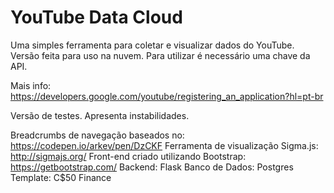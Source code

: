 # YouTube Data Cloud

<!--[![Deploy](https://www.herokucdn.com/deploy/button.svg)](https://heroku.com/deploy) -->

Uma simples ferramenta para coletar e visualizar dados do YouTube.
Versão feita para uso na nuvem. Para utilizar é necessário uma chave da API.

Mais info: https://developers.google.com/youtube/registering_an_application?hl=pt-br

Versão de testes. Apresenta instabilidades.


Breadcrumbs de navegação baseados no: https://codepen.io/arkev/pen/DzCKF
Ferramenta de visualização Sigma.js: http://sigmajs.org/
Front-end criado utilizando Bootstrap: https://getbootstrap.com/
Backend: Flask
Banco de Dados: Postgres
Template: C$50 Finance
